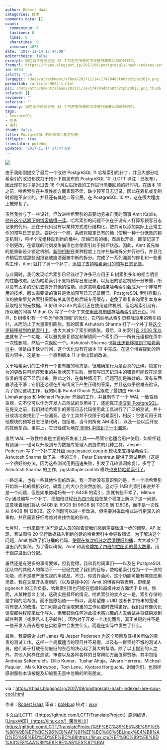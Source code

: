 ```yaml
---
author: Robert Haas
categories: 技术
comments_data: []
count:
  commentnum: 0
  favtimes: 0
  likes: 0
  sharetimes: 0
  viewnum: 4875
date: '2017-11-14 17:47:09'
editorchoice: false
excerpt: 现在似乎是对过去 18 个月左右所做的工作进行简要回顾的好时机。
fromurl: https://rhaas.blogspot.jp/2017/09/postgresqls-hash-indexes-are-now-cool.html
id: 9054
islctt: true
largepic: /data/attachment/album/201711/14/174704dbtn0tb2tpbz30jv.png
permalink: /article-9054-1.html
pic: /data/attachment/album/201711/14/174704dbtn0tb2tpbz30jv.png.thumb.jpg
related: []
reviewer: ''
selector: ''
summary: 现在似乎是对过去 18 个月左右所做的工作进行简要回顾的好时机。
tags:
- PostgreSQL
- 哈希
- 索引
thumb: false
title: PostgreSQL 的哈希索引现在很酷
titlepic: true
translator: polebug
updated: '2017-11-14 17:47:09'
---
```


![](/data/attachment/album/201711/14/174704dbtn0tb2tpbz30jv.png)


由于我刚刚提交了最后一个改进 PostgreSQL 11 哈希索引的补丁，并且大部分哈希索引的改进都致力于预计下周发布的 PostgreSQL 10（LCTT 译注：已发布），因此现在似乎是对过去 18 个月左右所做的工作进行简要回顾的好时机。在版本 10 之前，哈希索引在并发性能方面表现不佳，缺少预写日志记录，因此在宕机或复制时都是不安全的，并且还有其他二等公民。在 PostgreSQL 10 中，这在很大程度上被修复了。


虽然我参与了一些设计，但改进哈希索引的首要功劳来自我的同事 Amit Kapila，[他在这个话题下的博客值得一读](http://amitkapila16.blogspot.jp/2017/03/hash-indexes-are-faster-than-btree.html)。哈希索引的问题不仅在于没有人打算写预写日志记录的代码，还在于代码没有以某种方式进行结构化，使其可以添加实际上正常工作的预写日志记录。要拆分一个桶，系统将锁定已有的桶（使用一种十分低效的锁定机制），将半个元组移动到新的桶中，压缩已有的桶，然后松开锁。即使记录了个别更改，在错误的时刻发生崩溃也会使索引处于损坏状态。因此，Aimt 首先做的是重新设计锁定机制。[新的机制](https://git.postgresql.org/gitweb/?p=postgresql.git;a=commitdiff;h=6d46f4783efe457f74816a75173eb23ed8930020)在某种程度上允许扫描和拆分并行进行，并且允许稍后完成那些因报错或崩溃而被中断的拆分。完成了一系列漏洞的修复和一些重构工作，Aimt 就打了另一个补丁，[添加了支持哈希索引的预写日志记录](https://git.postgresql.org/gitweb/?p=postgresql.git;a=commitdiff;h=c11453ce0aeaa377cbbcc9a3fc418acb94629330)。


与此同时，我们发现哈希索引已经错过了许多已应用于 B 树索引多年的相当明显的性能改进。因为哈希索引不支持预写日志记录，以及旧的锁定机制十分笨重，所以没有太多的动机去提升其他的性能。而这意味着如果哈希索引会成为一个非常有用的技术，那么需要做的事只是添加预写日志记录而已。PostgreSQL 索引存取方法的抽象层允许索引保留有关其信息的后端专用缓存，避免了重复查询索引本身来获取相关的元数据。B 树和 SQLite 的索引正在使用这种机制，但哈希索引没有，所以我的同事 Mithun Cy 写了一个补丁来[使用此机制缓存哈希索引的元页](https://git.postgresql.org/gitweb/?p=postgresql.git;a=commitdiff;h=293e24e507838733aba4748b514536af2d39d7f2)。同样，B 树索引有一个称为“单页回收”的优化，它巧妙地从索引页移除没用的索引指针，从而防止了大量索引膨胀。我的同事 Ashutosh Sharma 打了一个补丁将[这个逻辑移植到哈希索引上](https://git.postgresql.org/gitweb/?p=postgresql.git;a=commitdiff;h=6977b8b7f4dfb40896ff5e2175cad7fdbda862eb)，也大大减少了索引的膨胀。最后，B 树索引[自 2006 年以来](https://git.postgresql.org/gitweb/?p=postgresql.git;a=commitdiff;h=7c75ef571579a3ad7a1d3ee909f11dba5e0b9440)就有了一个功能，可以避免重复锁定和解锁同一个索引页——所有元组都在页中一次性删除，然后一次返回一个。Ashutosh Sharma 也[将此逻辑移植到了哈希索引中](https://git.postgresql.org/gitweb/?p=postgresql.git;a=commitdiff;h=a507b86900f695aacc8d52b7d2cfcb65f58862a2)，但是由于缺少时间，这个优化没有在版本 10 中完成。在这个博客提到的所有内容中，这是唯一一个直到版本 11 才会出现的改进。


关于哈希索引的工作有一个更有趣的地方是，很难确定行为是否真的正确。锁定行为的更改只可能在繁重的并发状态下失败，而预写日志记录中的错误可能仅在崩溃恢复的情况下显示出来。除此之外，在每种情况下，问题可能是微妙的。没有东西崩溃还不够；它们还必须在所有情况下产生正确的答案，并且这似乎很难去验证。为了协助这项工作，我的同事 Kuntal Ghosh 先后跟进了最初由 Heikki Linnakangas 和 Michael Paquier 开始的工作，并且制作了一个 WAL 一致性检查器，它不仅可以作为开发人员测试的专用补丁，还能真正[提交到 PostgreSQL](https://git.postgresql.org/gitweb/?p=postgresql.git;a=commitdiff;h=7403561c0f6a8c62b79b6ddf0364ae6c01719068)。在提交之前，我们对哈希索引的预写日志代码使用此工具进行了广泛的测试，并十分成功地查找到了一些漏洞。这个工具并不仅限于哈希索引，相反：它也可用于其他模块的预写日志记录代码，包括堆，当今的所有 AM 索引，以及一些以后开发的其他东西。事实上，它已经成功地[在 BRIN 中找到了一个漏洞](https://git.postgresql.org/gitweb/?p=postgresql.git;a=commitdiff;h=08bf6e529587e1e9075d013d859af2649c32a511)。


虽然 WAL 一致性检查是主要的开发者工具——尽管它也适合用户使用，如果怀疑有错误——也可以升级到专为数据库管理人员提供的几种工具。Jesper Pedersen 写了一个补丁来[升级 pageinspect contrib 模块来支持哈希索引](https://git.postgresql.org/gitweb/?p=postgresql.git;a=commitdiff;h=e759854a09d49725a9519c48a0d71a32bab05a01)，Ashutosh Sharma 做了进一步的工作，Peter Eisentraut 提供了测试用例（这是一个很好的办法，因为这些测试用例迅速失败，引发了几轮漏洞修复）。多亏了 Ashutosh Sharma 的工作，pgstattuple contrib 模块[也支持哈希索引了](https://git.postgresql.org/gitweb/?p=postgresql.git;a=commitdiff;h=ea69a0dead5128c421140dc53fac165ba4af8520)。


一路走来，也有一些其他性能的改进。我一开始没有意识到的是，当一个哈希索引开始新一轮的桶拆分时，磁盘上的大小会突然加倍，这对于 1MB 的索引来说并不是一个问题，但是如果你碰巧有一个 64GB 的索引，那就有些不幸了。Mithun Cy 通过编写一个补丁，把加倍过程[分为四个阶段](https://www.postgresql.org/message-id/20170704105728.mwb72jebfmok2nm2@zip.com.au)在某个程度上解决了这一问题，这意味着我们将从 64GB 到 80GB 到 96GB 到 112GB 到 128GB，而不是一次性从 64GB 到 128GB。这个问题可以进一步改进，但需要对磁盘格式进行更深入的重构，并且需要仔细考虑对查找性能的影响。


七月时，一份[来自于“AP”测试人员](https://git.postgresql.org/gitweb/?p=postgresql.git;a=commitdiff;h=ff98a5e1e49de061600feb6b4de5ce0a22d386af)的报告使我们感到需要做进一步的调整。AP 发现，若试图将 20 亿行数据插入到新创建的哈希索引中会导致错误。为了解决这个问题，Amit 修改了拆分桶的代码，[使得在每次拆分之后清理旧的桶](https://git.postgresql.org/gitweb/?p=postgresql.git;a=commitdiff;h=ff98a5e1e49de061600feb6b4de5ce0a22d386af)，大大减少了溢出页的累积。为了得以确保，Aimt 和我也[增加了四倍的位图页的最大数量](https://www.postgresql.org/message-id/CA%2BTgmoax6DhnKsuE_gzY5qkvmPEok77JAP1h8wOTbf%2Bdg2Ycrw%40mail.gmail.com)，用于跟踪溢出页分配。


虽然还是有更多的事情要做，但我觉得，我和我的同事们——以及在 PostgreSQL 团队中的其他人的帮助下——已经完成了我们的目标，使哈希索引成为一个一流的功能，而不是被严重忽视的半成品。不过，你或许会问，这个功能可能有哪些应用场景。我在文章开头提到的（以及链接中的）Amit 的博客内容表明，即使是 pgbench 的工作负载，哈希索引页也可能在低级和高级并发方面优于 B 树。然而，从某种意义上说，这确实是最坏的情况。哈希索引的卖点之一是，索引存储的是字段的哈希值，而不是原始值——所以，我希望像 UUID 或者长字符串的宽键将有更大的改进。它们可能会在读取繁重的工作负载时做得更好。我们没有像优化读取那种程度来优化写入，但我鼓励任何对此技术感兴趣的人去尝试并将结果发到邮件列表（或发私人电子邮件），因为对于开发一个功能而言，真正关键的并不是一些开发人员去思考在实验室中会发生什么，而是在实际中发生了什么。


最后，我要感谢 Jeff Janes 和 Jesper Pedersen 为这个项目及其相关所做的宝贵的测试工作。这样一个规模适当的项目并不易得，以及有一群坚持不懈的测试人员，他们勇于打破任何废旧的东西的决心起了莫大的帮助。除了以上提到的人之外，其他人同样在测试，审查以及各种各样的日常帮助方面值得赞扬，其中包括 Andreas Seltenreich，Dilip Kumar，Tushar Ahuja，Alvaro Herrera，Micheal Paquier，Mark Kirkwood，Tom Lane，Kyotaro Horiguchi。谢谢你们，也同样感谢那些本该被提及却被我无意中忽略的所有朋友。




---


via：<https://rhaas.blogspot.jp/2017/09/postgresqls-hash-indexes-are-now-cool.html>


作者：[Robert Haas](http://rhaas.blogspot.jp) 译者：[polebug](https://github.com/polebug) 校对：[wxy](https://github.com/wxy)


本文由[LCTT]（[https://github.com/LCTT/TranslateProject）原创编译，[Linux中国]（https://linux.cn/）荣誉推出](https://github.com/LCTT/TranslateProject%EF%BC%89%E5%8E%9F%E5%88%9B%E7%BC%96%E8%AF%91%EF%BC%8C%5BLinux%E4%B8%AD%E5%9B%BD%5D%EF%BC%88https://linux.cn/%EF%BC%89%E8%8D%A3%E8%AA%89%E6%8E%A8%E5%87%BA)
